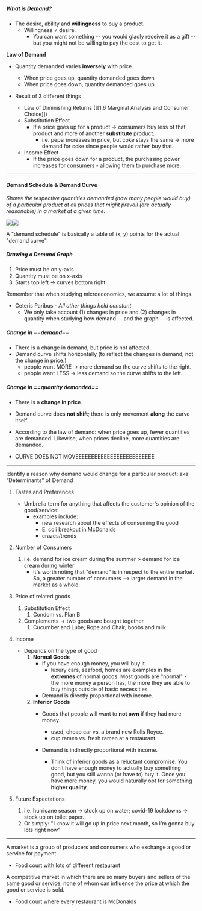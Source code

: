 ##### What is Demand?

* The desire, ability and **willingness** to buy a product.
	* Willingness ≠ desire. 
		* You can want something -- you would gladly receive it as a gift -- but you might not be willing to pay the cost to get it. 


**Law of Demand**

* Quantity demanded varies **inversely** with price.
	* When price goes up, quantity demanded goes down
	* When price goes down, quantity demanded goes up.

* Result of 3 different things
	* Law of Diminishing Returns ([[1.6 Marginal Analysis and Consumer Choice]])
	* Substitution Effect
		* If a price goes up for a product → consumers buy less of that product and more of another **substitute** product. 
			* i.e. pepsi increases in price, but coke stays the same → more demand for coke since people would rather buy that.
	* Income Effect
		* If the price goes down for a product, the purchasing power increases for consumers - allowing them to purchase more.


---
#### Demand Schedule & Demand Curve

*Shows the respective quantities demanded (how many people would buy) of a particular product at all prices that might prevail (are actually reasonable) in a market at a given time.*

![](https://lh7-rt.googleusercontent.com/docsz/AD_4nXeTe5OtjXDfQ_xeRZq6PJFg9qEAC2HQo2zyS3LnR8NRgYFA_KLgRUAKo6TGqRKkDG1fExftRige5IcYF-CYzDRaCus5KvG1DTjT1srsE9pY0wcBiYzzWPDLRndfufRWKgl1qTaq3gIMZxj7YkFe7k54LCeq?key=mVF1W1TrBFF1vodp-5EllQ)![](https://lh7-rt.googleusercontent.com/docsz/AD_4nXehmwu3AyYQm8XnUbFUTnpXAnWhmboxLWmms-jfhqNDO-ZfXPGlHXEMHOpafE6KVF0YGX6jVRy7OE35mi4WxVFoUurydWd5zvhAcJ2KR_8nzHOVu30YEDSYPfO4bd7BLPlrNyysAoFtM1YyEw6-YeaLtmQ?key=mVF1W1TrBFF1vodp-5EllQ)

A "demand schedule" is basically a table of (x, y) points for the actual "demand curve".
##### Drawing a Demand Graph

1. Price must be on y-axis
2. Quantity must be on x-axis
3. Starts top left  → curves bottom right.

Remember that when studying microeconomics, we assume a lot of things.

* Ceteris Paribus - *All other things held constant*
	* We only take account (1) changes in price and (2) changes in quantity when studying how demand -- and the graph -- is affected.

##### Change in ==demand==

* There is a change in demand, but price is not affected.
* Demand curve shifts horizontally (to reflect the changes in demand; not the change in price.)
	* people want MORE → more demand so the curve shifts to the right.
	* people want LESS  → less demand so the curve shifts to the left. 

##### Change in ==quantity demanded==

* There is a **change in price**.
* Demand curve does **not shift**; there is only movement **along** the curve itself. 
* According to the law of demand: when price goes up, fewer quantities are demanded. Likewise, when prices decline, more quantities are demanded.

* CURVE DOES NOT MOVEEEEEEEEEEEEEEEEEEEEEEEEE 

---

Identify a reason why demand would change for a particular product:
	aka: “Determinants” of Demand

1. Tastes and Preferences
	* Umbrella term for anything that affects the customer's opinion of the good/service:
		* examples include:
			* new research about the effects of consuming the good
			* E. coli breakout in McDonalds
			* crazes/trends
2. Number of Consumers
	1. i.e. demand for ice cream during the summer >  demand for ice cream during winter
		* It's worth noting that "demand" is in respect to the entire market. So, a greater number of consumers --> larger demand in the market as a whole.
		
3. Price of related goods
	1. Substitution Effect
		1. Condom vs. Plan B
	2. Complements →  two goods are bought together
		1. Cucumber and Lube; Rope and Chair; boobs and milk 
4. Income
	*  Depends on the type of good
		1. **Normal Goods**
			* If you have enough money, you will buy it.
				* luxury cars, seafood, homes are examples in the **extremes** of normal goods. Most goods are "normal" - the more money a person has, the more they are able to buy things outside of basic necessities.
			* Demand is directly proportional with income.
		2.  **Inferior Goods**
			* Goods that people will want to **not own** if they had more money.
				* used, cheap car vs. a brand new Rolls Royce.
				* cup ramen vs. fresh ramen at a restaurant. 
			* Demand is indirectly proportional with income.

				* Think of inferior goods as a reluctant compromise. You don’t have enough money to actually buy something good, but you still wanna (or have to) buy it. Once you have more money, you would naturally opt for something **higher quality**.

5. Future Expectations
	1. i.e. hurricane season → stock up on water; covid-19 lockdowns → stock up on toilet paper.
	2. Or simply: "I know it will go up in price next month, so I'm gonna buy lots right now"

---

A market is a group of producers and consumers who exchange a good or service for payment.
* Food court with lots of different restaurant

A competitive market in which there are so many buyers and sellers of the same good or service, none of whom can influence the price at which the good or service is sold.
- Food court where every restaurant is McDonalds
